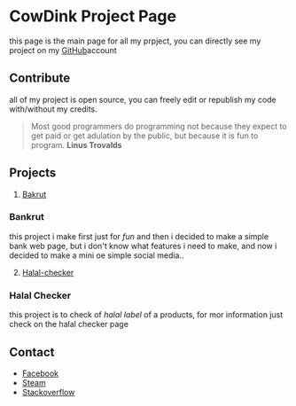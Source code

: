 # CowDink Project Page

this page is the main page for all my prpject,
you can directly see my project on my 
[GitHub](https://github.com/cowdink)account

## Contribute

all of my project is open source, you can freely edit or 
republish my code with/without my credits.

> Most good programmers do programming not because they expect 
> to get paid or get adulation by the public, but because it is 
> fun to program.
**Linus Trovalds**

## Projects

1. [Bakrut](http://www.bankrut.16mb.com)
### Bankrut
this project i make first just for *fun* and then i decided to 
make a simple bank web page, but i don't know what features i 
need to make, and now i decided to make a mini oe simple social 
media.. 

2. [Halal-checker](http://www.bankrut.16mb.com)
### Halal Checker
this project is to check of *halal label* of a products, for mor 
information just check on the halal checker page


## Contact

* [Facebook](http://www.facebook.com/rehan.syahputra.7792) 
* [Steam](http://www.steamcommunity.com/id/xnyhz)
* [Stackoverflow](http://www.stackoverflow.com/users/7343110/rehan-syahputra)
